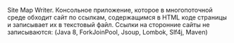 Site Map Writer.
Консольное приложение, которое в многопоточной среде обходит сайт по ссылкам, 
содержащимся в HTML коде страницы и записывает их в текстовый файл. Ссылки на сторонние сайты не записываются:
(Java 8, ForkJoinPool, Jsoup, Lombok, Slf4j, Maven)
